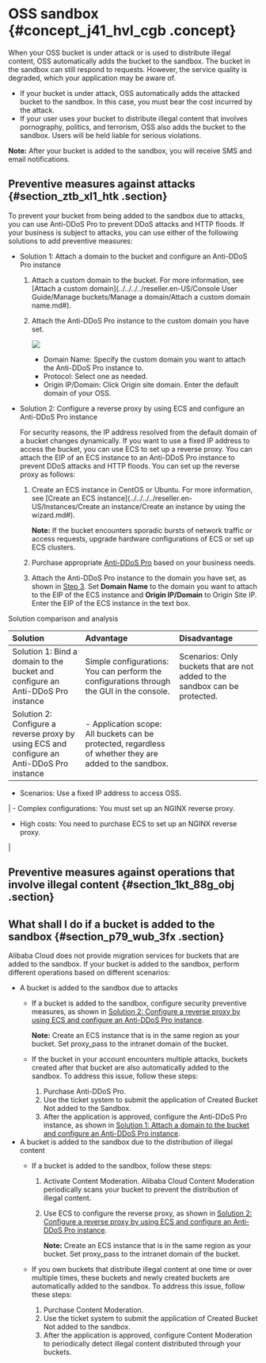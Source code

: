 # OSS sandbox {#concept_j41_hvl_cgb .concept}

When your OSS bucket is under attack or is used to distribute illegal content, OSS automatically adds the bucket to the sandbox. The bucket in the sandbox can still respond to requests. However, the service quality is degraded, which your application may be aware of.

-   If your bucket is under attack, OSS automatically adds the attacked bucket to the sandbox. In this case, you must bear the cost incurred by the attack.
-   If your user uses your bucket to distribute illegal content that involves pornography, politics, and terrorism, OSS also adds the bucket to the sandbox. Users will be held liable for serious violations.

**Note:** After your bucket is added to the sandbox, you will receive SMS and email notifications.

## Preventive measures against attacks {#section_ztb_xl1_htk .section}

To prevent your bucket from being added to the sandbox due to attacks, you can use Anti-DDoS Pro to prevent DDoS attacks and HTTP floods. If your business is subject to attacks, you can use either of the following solutions to add preventive measures:

-   Solution 1: Attach a domain to the bucket and configure an Anti-DDoS Pro instance
    1.  Attach a custom domain to the bucket. For more information, see [Attach a custom domain](../../../../reseller.en-US/Console User Guide/Manage buckets/Manage a domain/Attach a custom domain name.md#).
    2.  Attach the Anti-DDoS Pro instance to the custom domain you have set.

        ![](http://static-aliyun-doc.oss-cn-hangzhou.aliyuncs.com/assets/img/79825/155738500534179_en-US.png)

        -   Domain Name: Specify the custom domain you want to attach the Anti-DDoS Pro instance to.
        -   Protocol: Select one as needed.
        -   Origin IP/Domain: Click Origin site domain. Enter the default domain of your OSS.
-   Solution 2: Configure a reverse proxy by using ECS and configure an Anti-DDoS Pro instance

    For security reasons, the IP address resolved from the default domain of a bucket changes dynamically. If you want to use a fixed IP address to access the bucket, you can use ECS to set up a reverse proxy. You can attach the EIP of an ECS instance to an Anti-DDoS Pro instance to prevent DDoS attacks and HTTP floods. You can set up the reverse proxy as follows:

    1.  Create an ECS instance in CentOS or Ubuntu. For more information, see [Create an ECS instance](../../../../reseller.en-US/Instances/Create an instance/Create an instance by using the wizard.md#).

        **Note:** If the bucket encounters sporadic bursts of network traffic or access requests, upgrade hardware configurations of ECS or set up ECS clusters.

    2.  Purchase appropriate [Anti-DDoS Pro](https://common-buy.aliyun.com/?spm=5176.10695662.958511.2.5f267a64VdiI7O&commodityCode=ddosBag#/buy) based on your business needs.
    3.  Attach the Anti-DDoS Pro instance to the domain you have set, as shown in [Step 3](#li_xo5_p0p_6az). Set **Domain Name** to the domain you want to attach to the EIP of the ECS instance and **Origin IP/Domain** to Origin Site IP. Enter the EIP of the ECS instance in the text box.

Solution comparison and analysis

|Solution|Advantage|Disadvantage|
|:-------|:--------|:-----------|
|Solution 1: Bind a domain to the bucket and configure an Anti-DDoS Pro instance|Simple configurations: You can perform the configurations through the GUI in the console.|Scenarios: Only buckets that are not added to the sandbox can be protected.|
|Solution 2: Configure a reverse proxy by using ECS and configure an Anti-DDoS Pro instance| -   Application scope: All buckets can be protected, regardless of whether they are added to the sandbox.
-   Scenarios: Use a fixed IP address to access OSS.

 | -   Complex configurations: You must set up an NGINX reverse proxy.
-   High costs: You need to purchase ECS to set up an NGINX reverse proxy.

 |

## Preventive measures against operations that involve illegal content {#section_1kt_88g_obj .section}

## What shall I do if a bucket is added to the sandbox {#section_p79_wub_3fx .section}

Alibaba Cloud does not provide migration services for buckets that are added to the sandbox. If your bucket is added to the sandbox, perform different operations based on different scenarios:

-   A bucket is added to the sandbox due to attacks
    -   If a bucket is added to the sandbox, configure security preventive measures, as shown in [Solution 2: Configure a reverse proxy by using ECS and configure an Anti-DDoS Pro instance](#li_d3u_pi9_pz7).

        **Note:** Create an ECS instance that is in the same region as your bucket. Set proxy\_pass to the intranet domain of the bucket.

    -   If the bucket in your account encounters multiple attacks, buckets created after that bucket are also automatically added to the sandbox. To address this issue, follow these steps:
        1.  Purchase Anti-DDoS Pro.
        2.  Use the ticket system to submit the application of Created Bucket Not added to the Sandbox.
        3.  After the application is approved, configure the Anti-DDoS Pro instance, as shown in [Solution 1: Attach a domain to the bucket and configure an Anti-DDoS Pro instance](#ul_2r9_qek_dvc).
-   A bucket is added to the sandbox due to the distribution of illegal content
    -   If a bucket is added to the sandbox, follow these steps:
        1.  Activate Content Moderation. Alibaba Cloud Content Moderation periodically scans your bucket to prevent the distribution of illegal content.
        2.  Use ECS to configure the reverse proxy, as shown in [Solution 2: Configure a reverse proxy by using ECS and configure an Anti-DDoS Pro instance](#li_d3u_pi9_pz7).

            **Note:** Create an ECS instance that is in the same region as your bucket. Set proxy\_pass to the intranet domain of the bucket.

    -   If you own buckets that distribute illegal content at one time or over multiple times, these buckets and newly created buckets are automatically added to the sandbox. To address this issue, follow these steps:
        1.  Purchase Content Moderation.
        2.  Use the ticket system to submit the application of Created Bucket Not added to the sandbox.
        3.  After the application is approved, configure Content Moderation to periodically detect illegal content distributed through your buckets.

